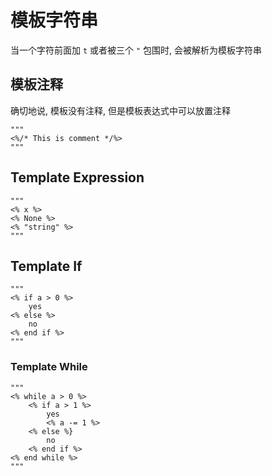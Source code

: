 # 模板字符串

当一个字符前面加 `t` 或者被三个 `"` 包围时, 会被解析为模板字符串

## 模板注释

确切地说, 模板没有注释, 但是模板表达式中可以放置注释

```valkyrie
"""
<%/* This is comment */%>
"""
```

## Template Expression

```valkyrie
"""
<% x %>
<% None %>
<% "string" %>
"""
```

## Template If

```valkyrie
"""
<% if a > 0 %>
    yes
<% else %>
    no
<% end if %>
"""
```


### Template While

```valkyrie
"""
<% while a > 0 %>
    <% if a > 1 %>
        yes
        <% a -= 1 %>
    <% else %}
        no
    <% end if %>
<% end while %>
"""
```
